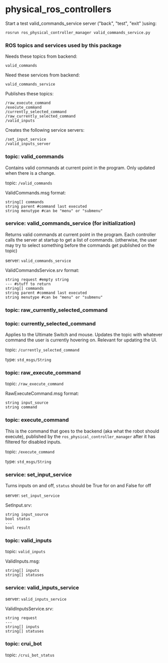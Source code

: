 # physical_ros_controllers


Start a test valid_commands_service server ("back", "test", "exit" )using:

    rosrun ros_physical_controller_manager valid_commands_service.py
    
### ROS topics and services used by this package

Needs these topics from backend:

    valid_commands
    
Need these services from backend:
    
    valid_commands_service    

Publishes these topics:

    /raw_execute_command
    /execute_command
    /currently_selected_command
    /raw_currently_selected_command
    /valid_inputs

    
Creates the following service servers:

    /set_input_service
    /valid_inputs_server

### topic: valid_commands
Contains valid commands at current point in the program. Only updated when there is a change.

topic: `/valid_commands`

ValidCommands.msg format:

    string[] commands
    string parent #command last executed
    string menutype #can be "menu" or "submenu"

### service: valid_commands_service (for initialization)
Returns valid commands at current point in the program. Each controller calls the server at startup
to get a list of commands. (otherwise, the user may try to select something before the commands get published on the topic)

server: `valid_commands_service`

ValidCommandsService.srv format:

    string request #empty string
    --- #stuff to return
    string[] commands
    string parent #command last executed
    string menutype #can be "menu" or "submenu"


### topic: raw_currently_selected_command


### topic: currently_selected_command
Applies to the Ultimate Switch and mouse. Updates the topic with whatever command the user is currently hovering on.
Relevant for updating the UI.

topic: `/currently_selected_command`

type: `std_msgs/String`
    
### topic: raw_execute_command
topic: `/raw_execute_command`

RawExecuteCommand.msg format:

    string input_source
    string command
    
### topic: execute_command
This is the command that goes to the backend (aka what the robot should execute), published by the `ros_physical_controller_manager` after it
has filtered for disabled inputs.

topic: `/execute_command`

type: `std_msgs/String`

### service: set_input_service
Turns inputs on and off, `status` should be True for on and False for off

server: `set_input_service`

SetInput.srv:

    string input_source
    bool status
    ---
    bool result

    
### topic: valid_inputs
topic: `valid_inputs`

ValidInputs.msg:
    
    string[] inputs
    string[] statuses
    
### service: valid_inputs_service
server: `valid_inputs_service`

ValidInputsService.srv:
    
    string request
    ---
    string[] inputs
    string[] statuses
        
### topic: crui_bot
topic: `/crui_bot_status`

